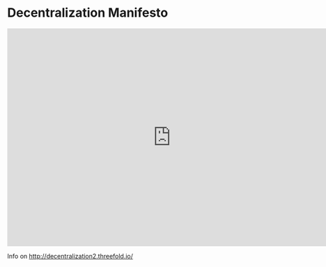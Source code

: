 # Decentralization Manifesto


<iframe width="750" height="500" src="http://decentralization2.threefold.io/" frameborder="0" allow="accelerometer; autoplay; encrypted-media; gyroscope; picture-in-picture" allowfullscreen></iframe>



Info on http://decentralization2.threefold.io/